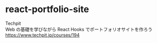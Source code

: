 # react-portfolio-site

Techpit  
Web の基礎を学びながら React Hooks でポートフォリオサイトを作ろう  
https://www.techpit.jp/courses/194
